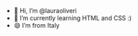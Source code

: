 - 👋 Hi, I’m @lauraoliveri
- 🌱 I’m currently learning HTML and CSS :)
- 😄 I’m from Italy


<!---
lauraoliveri/lauraoliveri is a ✨ special ✨ repository because its `README.md` (this file) appears on your GitHub profile.
You can click the Preview link to take a look at your changes.
--->
